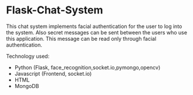 # Flask-Chat-System
This chat system implements facial authentication for the user to log into the system. Also secret messages can be sent between the users who use this application. This message can be read only through facial authentication.

Technology used:
- Python (Flask, face_recognition,socket.io,pymongo,opencv)
- Javascript (Frontend, socket.io)
- HTML
- MongoDB

